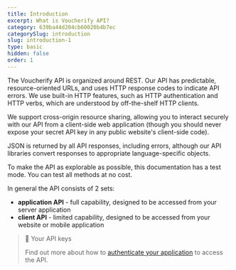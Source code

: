 ```yaml
---
title: Introduction
excerpt: What is Voucherify API?
category: 639ba44d204cb60020b4b7ec
categorySlug: introduction
slug: introduction-1
type: basic
hidden: false
order: 1
---
```


The Voucherify API is organized around REST.  Our API has predictable, resource-oriented URLs, and uses HTTP response codes to indicate API errors. We use built-in HTTP features, such as HTTP authentication and HTTP verbs, which are understood by off-the-shelf HTTP clients.  

We support cross-origin resource sharing, allowing you to interact securely with our API from a client-side web application (though you should never expose your secret API key in any public website's client-side code).  

JSON is returned by all API responses, including errors, although our API libraries convert responses to appropriate language-specific objects.

To make the API as explorable as possible, this documentation has a test mode. You can test all methods at no cost.

In general the API consists of 2 sets: 

* **application API** - full capability, designed to be accessed from your server application
* **client API** - limited capability, designed to be accessed from your website or mobile application

> 📘 Your API keys
>
> Find out more about how to [authenticate your application](doc:authentication) to access the API. 
